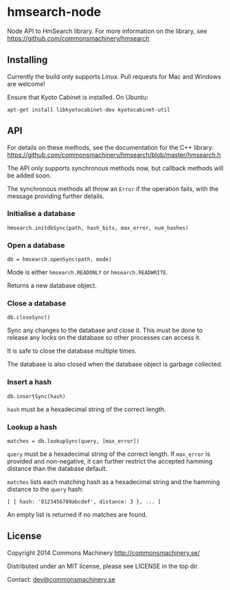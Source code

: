 hmsearch-node
=============

Node API to HmSearch library.  For more information on the library,
see https://github.com/commonsmachinery/hmsearch

Installing
----------

Currently the build only supports Linux.  Pull requests for Mac and
Windows are welcome!

Ensure that Kyoto Cabinet is installed. On Ubuntu:

    apt-get install libkyotocabinet-dev kyotocabinet-util


API
---

For details on these methods, see the documentation for the C++
library:
https://github.com/commonsmachinery/hmsearch/blob/master/hmsearch.h

The API only supports synchronous methods now, but callback methods
will be added soon.

The synchronous methods all throw an `Error` if the operation fails,
with the message providing further details.

### Initialise a database

    hmsearch.initdbSync(path, hash_bits, max_error, num_hashes)


### Open a database

    db = hmsearch.openSync(path, mode)

Mode is either `hmsearch.READONLY` or `hmsearch.READWRITE`.

Returns a new database object.


### Close a database

    db.closeSync()

Sync any changes to the database and close it.  This must be done to
release any locks on the database so other processes can access it.

It is safe to close the database multiple times.

The database is also closed when the database object is garbage
collected.


### Insert a hash

    db.insertSync(hash)

`hash` must be a hexadecimal string of the correct length.


### Lookup a hash

    matches = db.lookupSync(query, [max_error])

`query` must be a hexadecimal string of the correct length.  If
`max_error` is provided and non-negative, it can further restrict the
accepted hamming distance than the database default.

`matches` lists each matching hash as a hexadecimal string and the
hamming distance to the `query` hash:

    [ { hash: '0123456789abcdef', distance: 3 }, ... ]

An empty list is returned if no matches are found.


License
-------

Copyright 2014 Commons Machinery http://commonsmachinery.se/

Distributed under an MIT license, please see LICENSE in the top dir.

Contact: dev@commonsmachinery.se
